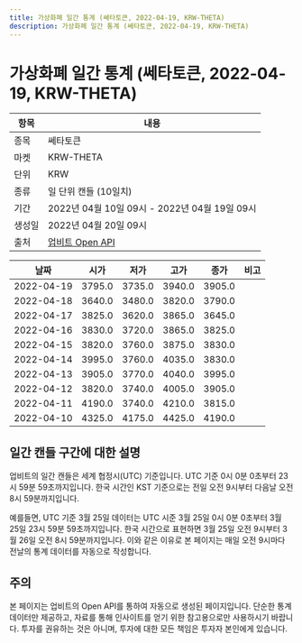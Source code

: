 ```yaml
---
title: 가상화폐 일간 통계 (쎄타토큰, 2022-04-19, KRW-THETA)
description: 가상화폐 일간 통계 (쎄타토큰, 2022-04-19, KRW-THETA)
---
```



가상화폐 일간 통계 (쎄타토큰, 2022-04-19, KRW-THETA)
===

|항목|내용|
|--|--|
|종목|쎄타토큰|
|마켓|KRW-THETA|
|단위|KRW|
|종류|일 단위 캔들 (10일치)|
|기간|2022년 04월 10일 09시 - 2022년 04월 19일 09시|
|생성일|2022년 04월 20일 09시|
|출처|[업비트 Open API](https://docs.upbit.com)|


|날짜|시가|저가|고가|종가|비고|
|--|--|--|--|--|--|
|2022-04-19|3795.0|3735.0|3940.0|3905.0|    |
|2022-04-18|3640.0|3480.0|3820.0|3790.0|    |
|2022-04-17|3825.0|3620.0|3865.0|3645.0|    |
|2022-04-16|3830.0|3720.0|3865.0|3825.0|    |
|2022-04-15|3820.0|3760.0|3875.0|3830.0|    |
|2022-04-14|3995.0|3760.0|4035.0|3830.0|    |
|2022-04-13|3905.0|3770.0|4040.0|3995.0|    |
|2022-04-12|3820.0|3740.0|4005.0|3905.0|    |
|2022-04-11|4190.0|3740.0|4210.0|3815.0|    |
|2022-04-10|4325.0|4175.0|4425.0|4190.0|    |


일간 캔들 구간에 대한 설명
---


업비트의 일간 캔들은 세계 협정시(UTC) 기준입니다. 
UTC 기준 0시 0분 0초부터 23시 59분 59초까지입니다. 
한국 시간인 KST 기준으로는 전일 오전 9시부터 다음날 오전 8시 59분까지입니다. 


예를들면, UTC 기준 3월 25일 데이터는 UTC 시준 3월 25일 0시 0분 0초부터 3월 25일 23시 59분 59초까지입니다. 
한국 시간으로 표현하면 3월 25일 오전 9시부터 3월 26일 오전 8시 59분까지입니다. 
이와 같은 이유로 본 페이지는 매일 오전 9시마다 전날의 통계 데이터를 자동으로 작성합니다. 


주의
---


본 페이지는 업비트의 Open API를 통하여 자동으로 생성된 페이지입니다. 
단순한 통계 데이터만 제공하고, 자료를 통해 인사이트를 얻기 위한 참고용으로만 사용하시기 바랍니다. 
투자를 권유하는 것은 아니며, 투자에 대한 모든 책임은 투자자 본인에게 있습니다. 
